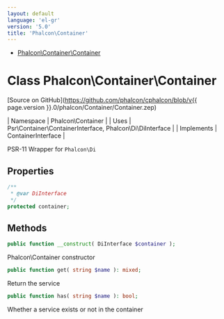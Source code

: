```yaml
---
layout: default
language: 'el-gr'
version: '5.0'
title: 'Phalcon\Container'
---
```


* [Phalcon\Container\Container](#container-container)

<h1 id="container-container">Class Phalcon\Container\Container</h1>

[Source on GitHub](https://github.com/phalcon/cphalcon/blob/v{{ page.version }}.0/phalcon/Container/Container.zep)

| Namespace  | Phalcon\Container | | Uses       | Psr\Container\ContainerInterface, Phalcon\Di\DiInterface | | Implements | ContainerInterface |

PSR-11 Wrapper for `Phalcon\Di`


## Properties
```php
/**
 * @var DiInterface
 */
protected container;

```

## Methods

```php
public function __construct( DiInterface $container );
```
Phalcon\Container constructor


```php
public function get( string $name ): mixed;
```
Return the service


```php
public function has( string $name ): bool;
```
Whether a service exists or not in the container


